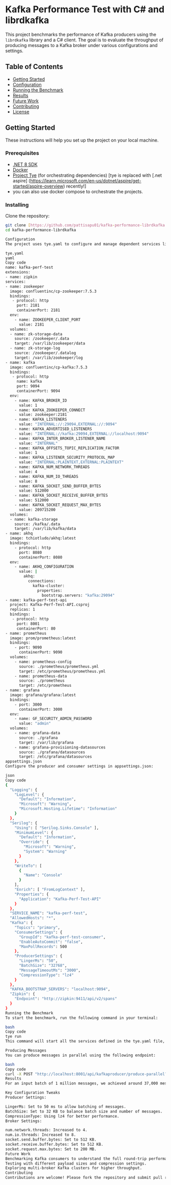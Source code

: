 # Kafka Performance Test with C# and librdkafka

This project benchmarks the performance of Kafka producers using the `librdkafka` library and a C# client. The goal is to evaluate the throughput of producing messages to a Kafka broker under various configurations and settings.

## Table of Contents
- [Getting Started](#getting-started)
- [Configuration](#configuration)
- [Running the Benchmark](#running-the-benchmark)
- [Results](#results)
- [Future Work](#future-work)
- [Contributing](#contributing)
- [License](#license)

## Getting Started

These instructions will help you set up the project on your local machine.

### Prerequisites

- [.NET 8 SDK](https://dotnet.microsoft.com/download/dotnet/8.0)
- [Docker](https://www.docker.com/get-started)
- [Project Tye](https://github.com/dotnet/tye) (for orchestrating dependencies) [tye is replaced with [.net aspire] (https://learn.microsoft.com/en-us/dotnet/aspire/get-started/aspire-overview) recently!]
- you can also use docker compose to orchestrate the projects.

### Installing

Clone the repository:

```bash
git clone [https://github.com/pattisapu01/kafka-performance-librdkafka.git](https://github.com/pattisapu01/kafka-performance-librdkafka.git)
cd kafka-performance-librdkafka

Configuration
The project uses tye.yaml to configure and manage dependent services like Kafka, Zookeeper, Prometheus, and Grafana.

tye.yaml
yaml
Copy code
name: kafka-perf-test
extensions:
- name: zipkin
services:
- name: zookeeper
  image: confluentinc/cp-zookeeper:7.5.3
  bindings:
   - protocol: http
     port: 2181
     containerPort: 2181
  env:
    - name: ZOOKEEPER_CLIENT_PORT
      value: 2181
  volumes:
  - name: zk-storage-data
    source: /zookeeper/.data
    target: /var/lib/zookeeper/data
  - name: zk-storage-log
    source: /zookeeper/.datalog
    target: /var/lib/zookeeper/log
- name: kafka
  image: confluentinc/cp-kafka:7.5.3
  bindings:  
   - protocol: http
     name: kafka
     port: 9094
     containerPort: 9094
  env:
    - name: KAFKA_BROKER_ID
      value: 1
    - name: KAFKA_ZOOKEEPER_CONNECT
      value: zookeeper:2181
    - name: KAFKA_LISTENERS
      value: "INTERNAL://:29094,EXTERNAL://:9094"
    - name: KAFKA_ADVERTISED_LISTENERS
      value: "INTERNAL://kafka:29094,EXTERNAL://localhost:9094"
    - name: KAFKA_INTER_BROKER_LISTENER_NAME
      value: "INTERNAL"
    - name: KAFKA_OFFSETS_TOPIC_REPLICATION_FACTOR
      value: 1
    - name: KAFKA_LISTENER_SECURITY_PROTOCOL_MAP
      value: "INTERNAL:PLAINTEXT,EXTERNAL:PLAINTEXT"
    - name: KAFKA_NUM_NETWORK_THREADS
      value: 4
    - name: KAFKA_NUM_IO_THREADS
      value: 8
    - name: KAFKA_SOCKET_SEND_BUFFER_BYTES
      value: 512000
    - name: KAFKA_SOCKET_RECEIVE_BUFFER_BYTES
      value: 512000
    - name: KAFKA_SOCKET_REQUEST_MAX_BYTES
      value: 209715200
  volumes:
  - name: kafka-storage
    source: /kafka/.data
    target: /var/lib/kafka/data
- name: akhq
  image: tchiotludo/akhq:latest
  bindings:
    - protocol: http
      port: 8080
      containerPort: 8080
  env:
    - name: AKHQ_CONFIGURATION
      value: |
        akhq:
          connections:
            kafka-cluster:
              properties:
                bootstrap.servers: "kafka:29094"
- name: kafka-perf-test-api
  project: Kafka-Perf-Test-API.csproj
  replicas: 1
  bindings:
   - protocol: http
     port: 8001
     containerPort: 80
- name: prometheus
  image: prom/prometheus:latest
  bindings:
    - port: 9090
      containerPort: 9090
  volumes:
    - name: prometheus-config
      source: ./prometheus/prometheus.yml
      target: /etc/prometheus/prometheus.yml
    - name: prometheus-data
      source: ./prometheus
      target: /etc/prometheus
- name: grafana
  image: grafana/grafana:latest
  bindings:
    - port: 3000
      containerPort: 3000
  env:
    - name: GF_SECURITY_ADMIN_PASSWORD
      value: "admin"
  volumes:
    - name: grafana-data
      source: ./grafana
      target: /var/lib/grafana
    - name: grafana-provisioning-datasources
      source: ./grafana/datasources
      target: /etc/grafana/datasources
appsettings.json
Configure the producer and consumer settings in appsettings.json:

json
Copy code
{
  "Logging": {
    "LogLevel": {
      "Default": "Information",
      "Microsoft": "Warning",
      "Microsoft.Hosting.Lifetime": "Information"
    }
  },
  "Serilog": {
    "Using": [ "Serilog.Sinks.Console" ],
    "MinimumLevel": {
      "Default": "Information",
      "Override": {
        "Microsoft": "Warning",
        "System": "Warning"
      }
    },
    "WriteTo": [
      {
        "Name": "Console"
      }
    ],
    "Enrich": [ "FromLogContext" ],
    "Properties": {
      "Application": "Kafka-Perf-Test-API"
    }
  },
  "SERVICE_NAME": "kafka-perf-test",
  "AllowedHosts": "*",
  "Kafka": {
    "Topics": "primary",
    "ConsumerSettings": {
      "GroupId": "kafka-perf-test-consumer",
      "EnableAutoCommit": "false",
      "MaxPollRecords": 500
    },
    "ProducerSettings": {
      "LingerMs": "50",
      "BatchSize": "32768",
      "MessageTimeoutMs": "3000",
      "CompressionType": "lz4"
    }
  },
  "KAFKA_BOOTSTRAP_SERVERS": "localhost:9094",
  "Zipkin": {
    "Endpoint": "http://zipkin:9411/api/v2/spans"
  }
}
Running the Benchmark
To start the benchmark, run the following command in your terminal:

bash
Copy code
tye run
This command will start all the services defined in the tye.yaml file, including Kafka, Zookeeper, Prometheus, Grafana, and the Kafka producer API.

Producing Messages
You can produce messages in parallel using the following endpoint:

bash
Copy code
curl -X POST "http://localhost:8001/api/kafkaproducer/produce-parallel?messageCount=1000000"
Results
For an input batch of 1 million messages, we achieved around 37,000 messages per second on a 32 Core CPU (Intel i9-14900, 3.2 GHz) with 128 GB of RAM.

Key Configuration Tweaks
Producer Settings:

LingerMs: Set to 50 ms to allow batching of messages.
BatchSize: Set to 32 KB to balance batch size and number of messages.
CompressionType: Using lz4 for better performance.
Broker Settings:

num.network.threads: Increased to 4.
num.io.threads: Increased to 8.
socket.send.buffer.bytes: Set to 512 KB.
socket.receive.buffer.bytes: Set to 512 KB.
socket.request.max.bytes: Set to 200 MB.
Future Work
Benchmarking Kafka consumers to understand the full round-trip performance.
Testing with different payload sizes and compression settings.
Exploring multi-broker Kafka clusters for higher throughput.
Contributing
Contributions are welcome! Please fork the repository and submit pull requests.
